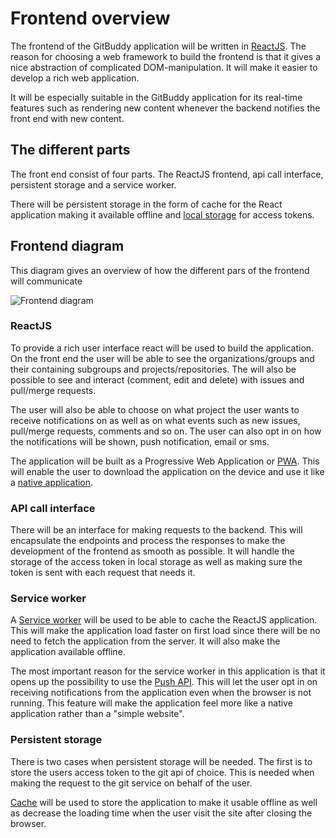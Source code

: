 # Frontend overview
The frontend of the GitBuddy application will be written in [ReactJS](https://reactjs.org/). The reason for choosing a web framework to build the frontend is that it gives a nice abstraction of complicated DOM-manipulation. It will make it easier to develop a rich web application. 

It will be especially suitable in the GitBuddy application for its real-time features such as rendering new content whenever the backend notifies the front end with new content. 

## The different parts
The front end consist of four parts. The ReactJS frontend, api call interface, persistent storage and a service worker.

There will be persistent storage in the form of cache for the React application making it available offline and [local storage](https://developer.mozilla.org/en-US/docs/Web/API/Window/localStorage) for access tokens.

## Frontend diagram
This diagram gives an overview of how the different pars of the frontend will communicate

![Frontend diagram](https://gitlab.lnu.se/1dv612/student/hh222kt/assignment/-/raw/master/doc/client-architecture.png)

### ReactJS
To provide a rich user interface react will be used to build the application. On the front end the user will be able to see the organizations/groups and their containing subgroups and projects/repositories. The will also be possible to see and interact (comment, edit and delete) with issues and pull/merge requests.

The user will also be able to choose on what project the user wants to receive notifications on as well as on what events such as new issues, pull/merge requests, comments and so on. The user can also opt in on how the notifications will be shown, push notification, email or sms.

The application will be built as a Progressive Web Application or [PWA](https://en.wikipedia.org/wiki/Progressive_web_application). This will enable the user to download the application on the device and use it like a [native application](https://searchsoftwarequality.techtarget.com/definition/native-application-native-app#:~:text=A%20native%20application%20is%20a,device%2Dspecific%20hardware%20and%20software.).

### API call interface
There will be an interface for making requests to the backend. This will encapsulate the endpoints and process the responses to make the development of the frontend as smooth as possible. It will handle the storage of the access token in local storage as well as making sure the token is sent with each request that needs it.

### Service worker
A [Service worker](https://developer.mozilla.org/en-US/docs/Web/API/Service_Worker_API) will be used to be able to cache the ReactJS application. This will make the application load faster on first load since there will be no need to fetch the application from the server. It will also make the application available offline.

The most important reason for the service worker in this application is that it opens up the possibility to use the [Push API](https://developer.mozilla.org/en-US/docs/Web/API/Push_API). This will let the user opt in on receiving notifications from the application even when the browser is not running. This feature will make the application feel more like a native application rather than a "simple website".


### Persistent storage
There is two cases when persistent storage will be needed. The first is to store the users access token to the git api of choice. This is needed when making the request to the git service on behalf of the user. 

[Cache](https://developer.mozilla.org/en-US/docs/Web/HTTP/Caching#private_browser_caches) will be used to store the application to make it usable offline as well as decrease the loading time when the user visit the site after closing the browser.